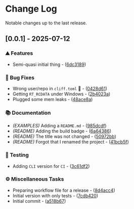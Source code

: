 # Change Log

Notable changes up to the last release.

## [0.0.1] - 2025-07-12

### ⛰️  Features

- Semi-quasi initial thing - ([6dc3189](https://github.com/gcarreno/objpas-card-framework/commit/6dc318916f24eca28d22d6397f12cc2cabcef616))

### 🐛 Bug Fixes

- Wrong user/repo in `cliff.toml` :facepalm: - ([0428d61](https://github.com/gcarreno/objpas-card-framework/commit/0428d616d06878d9b54cd8305c5892cae65acb9b))
- Getting `RT_RCDATA` under Windows - ([2b4023a](https://github.com/gcarreno/objpas-card-framework/commit/2b4023aef98d5b3b2d12c0f69729ed985ae4b181))
- Plugged some mem leaks - ([48ace8a](https://github.com/gcarreno/objpas-card-framework/commit/48ace8ac272f59dc0876a558e57fcf4cfa123f4b))

### 📚 Documentation

- *(EXAMPLES)* Adding a `README.md` - ([985dcdf](https://github.com/gcarreno/objpas-card-framework/commit/985dcdf22a9c14267a8ef0285df4c1469687e912))
- *(README)* Adding the build badge - ([6a64386](https://github.com/gcarreno/objpas-card-framework/commit/6a64386c03821f5904a3932b2ff6c0c502ed4eeb))
- *(README)* The title was not changed - ([50972bb](https://github.com/gcarreno/objpas-card-framework/commit/50972bb2ed3504790cdeb33afcace9a42614ac38))
- *(README)* Forgot that I renamed the project - ([41bcb5f](https://github.com/gcarreno/objpas-card-framework/commit/41bcb5f9718946b35ed4637ad60a82272e5ddc42))

### 🧪 Testing

- Adding `CLI` version for `CI` - ([3c61df2](https://github.com/gcarreno/objpas-card-framework/commit/3c61df2ca0a81b9c0e9f4d7ac88d8986c87bd679))

### ⚙️ Miscellaneous Tasks

- Preparing workflow file for a release - ([8d4acc4](https://github.com/gcarreno/objpas-card-framework/commit/8d4acc4887f3f43a8b03b1f2f6139e8e77d3a18c))
- Initial version with only tests - ([7cdb420](https://github.com/gcarreno/objpas-card-framework/commit/7cdb420868f45b58779aadd693966aeb585f555f))
- Initial commit - ([a518b67](https://github.com/gcarreno/objpas-card-framework/commit/a518b67373178a4ae1e17af2ad15605dbd2edce0))


